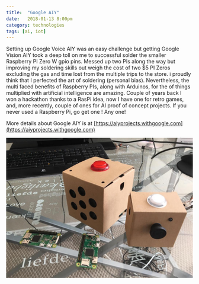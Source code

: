 ```yaml
---
title:  "Google AIY"
date:   2018-01-13 8:00pm
category: technologies 
tags: [ai, iot]
---
```


Setting up Google Voice AIY was an easy challenge but getting Google Vision AIY took a deep toll on me to successful solder the smaller Raspberry PI Zero W gpio pins. Messed up two PIs along the way but improving my soldering skills out weigh the cost of two $5 PI Zeros excluding the gas and time lost from the multiple trips to the store.  i proudly think that I perfected the art of soldering (personal bias). Nevertheless, the multi faced benefits of Raspberry PIs, along with Arduinos, for the  of things multiplied with artificial intelligence are amazing. Couple of years back I won a hackathon thanks to a RasPi idea, now I have one for retro games, and, more recently, couple of ones  for AI proof of concept projects. If you never used a Raspberry Pi, go get one ! Any one!

More details about Google AIY is at [https://aiyprojects.withgoogle.com](https://aiyprojects.withgoogle.com)

![Google AIY](/assets/images/various/google-aiy.jpg)

